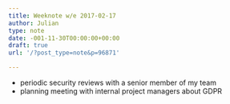 ```yaml
---
title: Weeknote w/e 2017-02-17
author: Julian
type: note
date: -001-11-30T00:00:00+00:00
draft: true
url: '/?post_type=note&p=96871'

---
```

  * periodic security reviews with a senior member of my team
  * planning meeting with internal project managers about GDPR